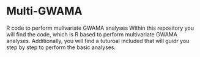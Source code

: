 # Multi-GWAMA
R code to perform mulivariate GWAMA analyses
Within this repository you will find the code, which is R based to perform multivariate GWAMA analyses.
Additionally, you will find a tuturoal included that will guidr you step by step to perform the basic analyses.
